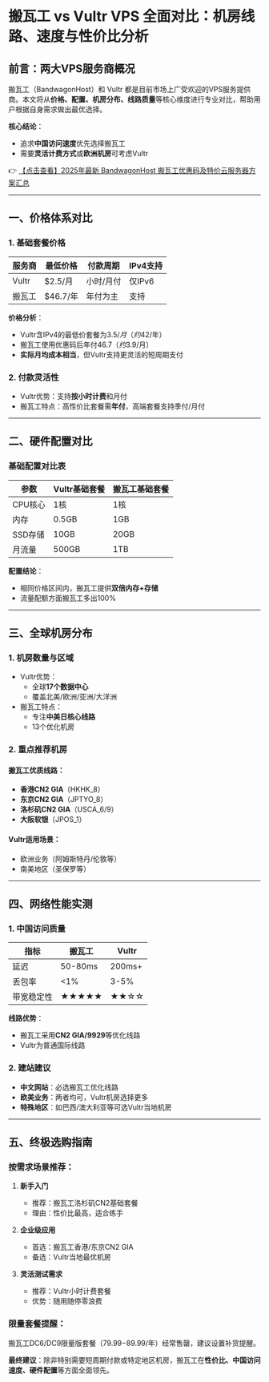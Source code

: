 # 搬瓦工 vs Vultr VPS 全面对比：机房线路、速度与性价比分析

## 前言：两大VPS服务商概况

搬瓦工（BandwagonHost）和 Vultr 都是目前市场上广受欢迎的VPS服务提供商。本文将从**价格、配置、机房分布、线路质量**等核心维度进行专业对比，帮助用户根据自身需求做出最优选择。

**核心结论**：
- 追求**中国访问速度**优先选择搬瓦工
- 需要**灵活计费方式**或**欧洲机房**可考虑Vultr

👉 [【点击查看】2025年最新 BandwagonHost 搬瓦工优惠码及特价云服务器方案汇总](https://bit.ly/banwagon)

---

## 一、价格体系对比

### 1. 基础套餐价格
| 服务商 | 最低价格 | 付款周期 | IPv4支持 |
|--------|----------|----------|----------|
| Vultr   | $2.5/月 | 小时/月付 | 仅IPv6 |
| 搬瓦工 | $46.7/年 | 年付为主 | 支持 |

**价格分析**：
- Vultr含IPv4的最低价套餐为$3.5/月（约$42/年）
- 搬瓦工使用优惠码后年付$46.7（约$3.9/月）
- **实际月均成本相当**，但Vultr支持更灵活的短周期支付

### 2. 付款灵活性
- Vultr优势：支持**按小时计费**和月付
- 搬瓦工特点：高性价比套餐需**年付**，高端套餐支持季付/月付

---

## 二、硬件配置对比

### 基础配置对比表
| 参数        | Vultr基础套餐 | 搬瓦工基础套餐 |
|-------------|---------------|----------------|
| CPU核心     | 1核           | 1核            |
| 内存        | 0.5GB         | 1GB            |
| SSD存储     | 10GB          | 20GB           |
| 月流量      | 500GB         | 1TB            |

**配置结论**：
- 相同价格区间内，搬瓦工提供**双倍内存+存储**
- 流量配额方面搬瓦工多出100%

---

## 三、全球机房分布

### 1. 机房数量与区域
- Vultr优势：
  - 全球**17个数据中心**
  - 覆盖北美/欧洲/亚洲/大洋洲
- 搬瓦工特点：
  - 专注**中美日核心线路**
  - 13个优化机房

### 2. 重点推荐机房
#### 搬瓦工优质线路：
- **香港CN2 GIA**（HKHK_8）
- **东京CN2 GIA**（JPTYO_8）
- **洛杉矶CN2 GIA**（USCA_6/9）
- **大阪软银**（JPOS_1）

#### Vultr适用场景：
- 欧洲业务（阿姆斯特丹/伦敦等）
- 南美地区（圣保罗等）

---

## 四、网络性能实测

### 1. 中国访问质量
| 指标       | 搬瓦工 | Vultr |
|------------|--------|-------|
| 延迟       | 50-80ms | 200ms+ |
| 丢包率     | <1%    | 3-5%  |
| 带宽稳定性 | ★★★★★ | ★★☆☆ |

**线路优势**：
- 搬瓦工采用**CN2 GIA/9929**等优化线路
- Vultr为普通国际线路

### 2. 建站建议
- **中文网站**：必选搬瓦工优化线路
- **欧美业务**：两者均可，Vultr机房选择更多
- **特殊地区**：如巴西/澳大利亚等可选Vultr当地机房

---

## 五、终极选购指南

### 按需求场景推荐：
1. **新手入门**
   - 推荐：搬瓦工洛杉矶CN2基础套餐
   - 理由：性价比最高，适合练手

2. **企业级应用**
   - 首选：搬瓦工香港/东京CN2 GIA
   - 备选：Vultr当地最优机房

3. **灵活测试需求**
   - 推荐：Vultr小时计费套餐
   - 优势：随用随停零浪费

### 限量套餐提醒：
搬瓦工DC6/DC9限量版套餐（$79.99-$89.99/年）经常售罄，建议设置补货提醒。

**最终建议**：除非特别需要短周期付款或特定地区机房，搬瓦工在**性价比、中国访问速度、硬件配置**等方面全面领先。